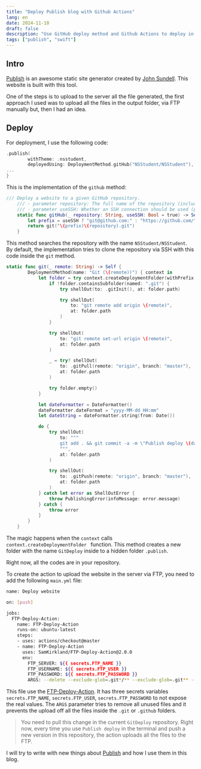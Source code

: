 ```yaml
---
title: "Deploy Publish blog with Github Actions"
lang: en
date: 2024-11-10
draft: false
description: "Use GitHub deploy method and Github Actions to deploy in your server."
tags: ["publish", "swift"]
---
```


## Intro

[Publish](https://github.com/JohnSundell/Publish) is an awesome static site generator created by [John Sundell](https://x.com/johnsundell). This website is built with this tool.

One of the steps is to upload to the server all the file generated, the first approach I used was to upload all the files in the output folder, via FTP manually but, then I had an idea.

## Deploy

For deployment, I use the following code:

```swift
.publish(
        withTheme: .nsstudent,
        deployedUsing: DeploymentMethod.gitHub("NSStudent/NSStudent"),
...
}
```

This is the implementation of the `github` method:

```swift
/// Deploy a website to a given GitHub repository.
    /// - parameter repository: The full name of the repository (including its username).
    /// - parameter useSSH: Whether an SSH connection should be used (preferred).
    static func gitHub(_ repository: String, useSSH: Bool = true) -> Self {
        let prefix = useSSH ? "git@github.com:" : "https://github.com/"
        return git("\(prefix)\(repository).git")
    }
```

This method searches the repository with the name `NSStudent/NSStudent`.  By default, the implementation tries to clone the repository via SSH with this code inside the `git` method.

```swift
static func git(_ remote: String) -> Self {
        DeploymentMethod(name: "Git (\(remote))") { context in
            let folder = try context.createDeploymentFolder(withPrefix: "Git") { folder in
                if !folder.containsSubfolder(named: ".git") {
                    try shellOut(to: .gitInit(), at: folder.path)

                    try shellOut(
                        to: "git remote add origin \(remote)",
                        at: folder.path
                    )
                }

                try shellOut(
                    to: "git remote set-url origin \(remote)",
                    at: folder.path
                )

                _ = try? shellOut(
                    to: .gitPull(remote: "origin", branch: "master"),
                    at: folder.path
                )

                try folder.empty()
            }

            let dateFormatter = DateFormatter()
            dateFormatter.dateFormat = "yyyy-MM-dd HH:mm"
            let dateString = dateFormatter.string(from: Date())

            do {
                try shellOut(
                    to: """
                    git add . && git commit -a -m \"Publish deploy \(dateString)\" --allow-empty
                    """,
                    at: folder.path
                )

                try shellOut(
                    to: .gitPush(remote: "origin", branch: "master"),
                    at: folder.path
                )
            } catch let error as ShellOutError {
                throw PublishingError(infoMessage: error.message)
            } catch {
                throw error
            }
        }
    }
```

The magic happens when the `context` calls `context.createDeploymentFolder ` function. This method creates a new folder with the name `GitDeploy`  inside to a hidden folder `.publish`. 

Right now, all the codes are in your repository.

To create the action to upload the website in the server via FTP, you need to add the following `main.yml` file:

```bash
name: Deploy website

on: [push]

jobs:
  FTP-Deploy-Action:
    name: FTP-Deploy-Action
    runs-on: ubuntu-latest
    steps:
    - uses: actions/checkout@master
    - name: FTP-Deploy-Action
      uses: SamKirkland/FTP-Deploy-Action@2.0.0
      env:
        FTP_SERVER: ${{ secrets.FTP_NAME }}
        FTP_USERNAME: ${{ secrets.FTP_USER }}
        FTP_PASSWORD: ${{ secrets.FTP_PASSWORD }}
        ARGS: --delete --exclude-glob=.git*/** --exclude-glob=.git** --delete-excluded
```

This file use the [FTP-Deploy-Action](https://github.com/SamKirkland/FTP-Deploy-Action). It has three secrets variables `secrets.FTP_NAME`, `secrets.FTP_USER`, `secrets.FTP_PASSWORD` to not expose the real values. The `ARGS` parameter tries to remove all unused files and it prevents the upload off all the files inside the `.git` or `.github` folders.

> You need to pull this change in the current `GitDeploy` repository. Right now, every time you use `Publish deploy` in the terminal and push a new version in this repository, the action uploads all the files to the FTP.

I will try to write with new things about [Publish](https://github.com/JohnSundell/Publish) and how I use them in this blog.
